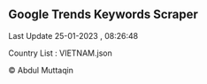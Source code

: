 

## Google Trends Keywords Scraper 
 
Last Update 25-01-2023 , 08:26:48

Country List :
VIETNAM.json



© Abdul Muttaqin 
